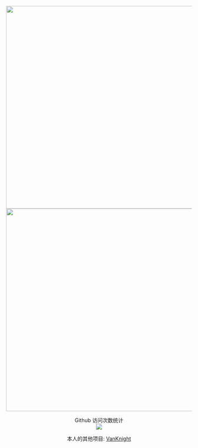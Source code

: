 <p align="center">
   <img height="550" src="https://github-readme-stats.vercel.app/api?username=vanknight&show_icons=true&theme=nightowl" />
   <img height="550" src="https://github-readme-stats.vercel.app/api/top-langs/?username=vanknight&layout=compact&theme=nightowl" />
</p>

<p align="center"> 
  Github 访问次数统计<br>
  <img src="https://profile-counter.glitch.me/vanknight/count.svg" />
</p>


<p align="center"> 
  本人的其他项目: <a href="https://gitee.com/VanKnight" target="_blank">VanKnight</a>
</p>

